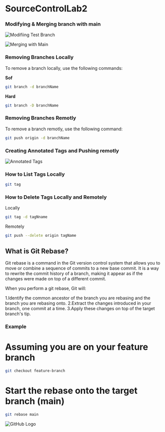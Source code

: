 # SourceControlLab2



### Modifying & Merging branch with main

![Modifiing Test Branch](screen/testcheck.png)

![Merging with Main](screen/mergecheck.png)

### Removing Branches Locally

To remove a branch locally, use the following commands:

**Sof**

```bash
git branch -d branchName
```
**Hard**

```bash
git branch -D branchName
```

### Removing Branches Remotly

To remove a branch remotly, use the following command:

```bash
git push origin -d branchName
```


### Creating Annotated Tags and Pushing remotly

![Annotated Tags](screen/tagcheck.png)

### How to List Tags Locally

```bash
git tag
```


### How to Delete Tags Locally and Remotely

Locally

```bash
git tag -d tagNname
```


Remotely

```bash
git push --delete origin tagName
```

## What is Git Rebase?

Git rebase is a command in the Git version control system that allows you to move or combine a sequence of commits to a new base commit. It is a way to rewrite the commit history of a branch, making it appear as if the changes were made on top of a different commit.

When you perform a git rebase, Git will:

1.Identify the common ancestor of the branch you are rebasing and the branch you are rebasing onto.
2.Extract the changes introduced in your branch, one commit at a time.
3.Apply these changes on top of the target branch's tip.

### Example

# Assuming you are on your feature branch
```bash 
git checkout feature-branch
```

# Start the rebase onto the target branch (main)
```bash
git rebase main
```



![GitHub Logo](https://cdn4.iconfinder.com/data/icons/iconsimple-logotypes/512/github-512.png)
